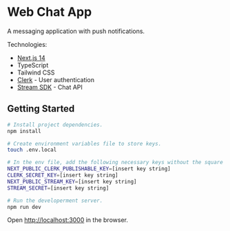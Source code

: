 # Web Chat App

A messaging application with push notifications.

Technologies:
- [Next.js 14](https://nextjs.org/)
- TypeScript
- Tailwind CSS
- [Clerk](https://clerk.com/) - User authentication
- [Stream SDK](https://getstream.io/) - Chat API

## Getting Started

```bash
# Install project dependencies.
npm install

# Create environment variables file to store keys.
touch .env.local

# In the env file, add the following necessary keys without the square brackets:
NEXT_PUBLIC_CLERK_PUBLISHABLE_KEY=[insert key string]
CLERK_SECRET_KEY=[insert key string]
NEXT_PUBLIC_STREAM_KEY=[insert key string]
STREAM_SECRET=[insert key string]

# Run the developerment server.
npm run dev
```

Open [http://localhost:3000](http://localhost:3000) in the browser.
